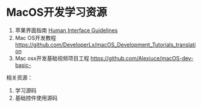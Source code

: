 # MacOS开发学习资源

1. 苹果界面指南 [Human Interface Guidelines](https://developer.apple.com/design/human-interface-guidelines/)
2. Mac OS开发教程 <https://github.com/DeveloperLx/macOS_Development_Tutorials_translation>
3. Mac osx开发基础视频项目工程 <https://github.com/Alexiuce/macOS-dev-basic->



相关资源：

1. 学习源码
2. 基础控件使用源码

